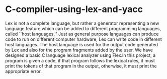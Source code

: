 # C-compiler-using-lex-and-yacc
Lex is not a complete language, but rather a generator representing a new language feature which can be added to different programming languages, called ``host languages.'' Just as general purpose languages can produce code to run on different computer hardware, Lex can write code in different host languages. The host language is used for the output code generated by Lex and also for the program fragments added by the user. We have designed a basic C language lexical analyzer using Flex.In this project, a program is given a code, if that program follows the lexical rules, it must print the tokens of that program in the output, otherwise, it must print the appropriate error.
